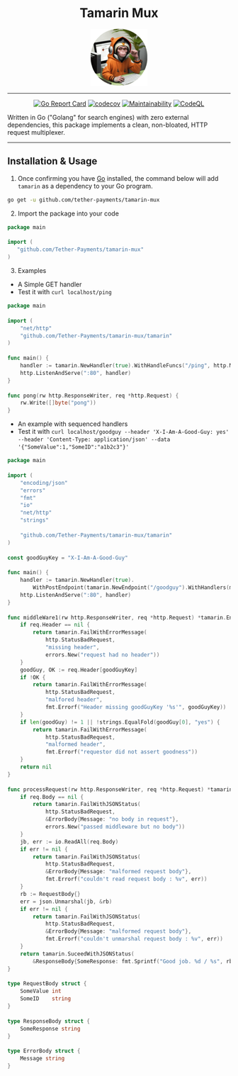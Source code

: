 <div align="center">

# Tamarin Mux

![tamarin.png](tamarin.png)

</div>

---

<div align="center">

[![Go Report Card](https://goreportcard.com/badge/tetherpay/tamarin-mux)](https://goreportcard.com/report/tetherpay/tamarin-mux)
[![codecov](https://codecov.io/gh/Tether-Payments/tamarin-mux/graph/badge.svg?token=ZBQI4PN2CA)](https://codecov.io/gh/Tether-Payments/tamarin-mux)
[![Maintainability](https://api.codeclimate.com/v1/badges/0221a6290e3ca9fca370/maintainability)](https://codeclimate.com/github/Tether-Payments/tamarin-mux/maintainability)
[![CodeQL](https://github.com/tetherpay/tamarin-mux/actions/workflows/github-code-scanning/codeql/badge.svg)](https://github.com/tetherpay/tamarin-mux/actions/workflows/github-code-scanning/codeql)

</div>

Written in Go ("Golang" for search engines) with zero external dependencies, this package implements a clean, 
non-bloated, HTTP request multiplexer.

---

## Installation & Usage
1. Once confirming you have [Go](https://go.dev/doc/install) installed, the command below will add
   `tamarin` as a dependency to your Go program.
```bash
go get -u github.com/tether-payments/tamarin-mux
```
2. Import the package into your code
```go
package main

import (
   "github.com/Tether-Payments/tamarin-mux"
)
```
3. Examples
* A Simple GET handler 
* Test it with `curl localhost/ping`  
```go
package main

import (
	"net/http"
	"github.com/Tether-Payments/tamarin-mux/tamarin"
)

func main() {
	handler := tamarin.NewHandler(true).WithHandleFuncs("/ping", http.MethodGet, pong)
	http.ListenAndServe(":80", handler)
}

func pong(rw http.ResponseWriter, req *http.Request) {
	rw.Write([]byte("pong"))
}
```
* An example with sequenced handlers 
* Test it with `curl localhost/goodguy --header 'X-I-Am-A-Good-Guy: yes' --header 'Content-Type: application/json' --data '{"SomeValue":1,"SomeID":"a1b2c3"}'`
```go
package main

import (
	"encoding/json"
	"errors"
	"fmt"
	"io"
	"net/http"
	"strings"

	"github.com/Tether-Payments/tamarin-mux/tamarin"
)

const goodGuyKey = "X-I-Am-A-Good-Guy"

func main() {
	handler := tamarin.NewHandler(true).
		WithPostEndpoint(tamarin.NewEndpoint("/goodguy").WithHandlers(middleWare1, processRequest))
	http.ListenAndServe(":80", handler)
}

func middleWare1(rw http.ResponseWriter, req *http.Request) *tamarin.EndpointError {
	if req.Header == nil {
		return tamarin.FailWithErrorMessage(
			http.StatusBadRequest,
			"missing header",
			errors.New("request had no header"))
	}
	goodGuy, OK := req.Header[goodGuyKey]
	if !OK {
		return tamarin.FailWithErrorMessage(
			http.StatusBadRequest,
			"malfored header",
			fmt.Errorf("Header missing goodGuyKey '%s'", goodGuyKey))
	}
	if len(goodGuy) != 1 || !strings.EqualFold(goodGuy[0], "yes") {
		return tamarin.FailWithErrorMessage(
			http.StatusBadRequest,
			"malformed header",
			fmt.Errorf("requestor did not assert goodness"))
	}
	return nil
}

func processRequest(rw http.ResponseWriter, req *http.Request) *tamarin.EndpointError {
	if req.Body == nil {
		return tamarin.FailWithJSONStatus(
			http.StatusBadRequest,
			&ErrorBody{Message: "no body in request"},
			errors.New("passed middleware but no body"))
	}
	jb, err := io.ReadAll(req.Body)
	if err != nil {
		return tamarin.FailWithJSONStatus(
			http.StatusBadRequest,
			&ErrorBody{Message: "malformed request body"},
			fmt.Errorf("couldn't read request body : %v", err))
	}
	rb := RequestBody{}
	err = json.Unmarshal(jb, &rb)
	if err != nil {
		return tamarin.FailWithJSONStatus(
			http.StatusBadRequest,
			&ErrorBody{Message: "malformed request body"},
			fmt.Errorf("couldn't unmarshal request body : %v", err))
	}
	return tamarin.SuceedWithJSONStatus(
		&ResponseBody{SomeResponse: fmt.Sprintf("Good job. %d / %s", rb.SomeValue, rb.SomeID)}, rw)
}

type RequestBody struct {
	SomeValue int
	SomeID    string
}

type ResponseBody struct {
	SomeResponse string
}

type ErrorBody struct {
	Message string
}
```
